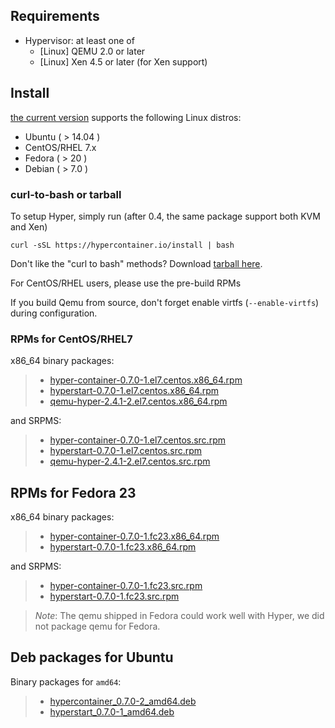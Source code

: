 ## Requirements

- Hypervisor: at least one of
  - [Linux] QEMU 2.0 or later
  - [Linux] Xen 4.5 or later (for Xen support)

## Install

[the current version](../../release_notes/latest.md) supports the following Linux distros:

- Ubuntu ( > 14.04 )
- CentOS/RHEL 7.x
- Fedora ( > 20 )
- Debian ( > 7.0 )

### curl-to-bash or tarball

To setup Hyper, simply run (after 0.4, the same package support both
  KVM and Xen)

    curl -sSL https://hypercontainer.io/install | bash

Don't like the "curl to bash" methods? Download [tarball here](http://hyper-install.s3.amazonaws.com/hyper-latest.tgz).

For CentOS/RHEL users, please use the pre-build RPMs

If you build Qemu from source, don't forget enable virtfs (`--enable-virtfs`) during configuration.

### RPMs for CentOS/RHEL7

x86_64 binary packages:

> - [hyper-container-0.7.0-1.el7.centos.x86_64.rpm](https://hypercontainer-install.s3.amazonaws.com/hyper-container-0.7.0-1.el7.centos.x86_64.rpm)
> -  [hyperstart-0.7.0-1.el7.centos.x86_64.rpm](https://hypercontainer-install.s3.amazonaws.com/hyperstart-0.7.0-1.el7.centos.x86_64.rpm)
> - [qemu-hyper-2.4.1-2.el7.centos.x86_64.rpm](https://hypercontainer-install.s3.amazonaws.com/qemu-hyper-2.4.1-2.el7.centos.x86_64.rpm)

and SRPMS:

> - [hyper-container-0.7.0-1.el7.centos.src.rpm](https://hypercontainer-install.s3.amazonaws.com/hyper-container-0.7.0-1.el7.centos.src.rpm)
> - [hyperstart-0.7.0-1.el7.centos.src.rpm](https://hypercontainer-install.s3.amazonaws.com/hyperstart-0.7.0-1.el7.centos.src.rpm)
> - [qemu-hyper-2.4.1-2.el7.centos.src.rpm](https://hypercontainer-install.s3.amazonaws.com/qemu-hyper-2.4.1-2.el7.centos.src.rpm)

## RPMs for Fedora 23

x86_64 binary packages:

> - [hyper-container-0.7.0-1.fc23.x86_64.rpm](https://hypercontainer-install.s3.amazonaws.com/hyper-container-0.7.0-1.fc23.x86_64.rpm)
> - [hyperstart-0.7.0-1.fc23.x86_64.rpm](https://hypercontainer-install.s3.amazonaws.com/hyperstart-0.7.0-1.fc23.x86_64.rpm)

and SRPMS:

> - [hyper-container-0.7.0-1.fc23.src.rpm](https://hypercontainer-install.s3.amazonaws.com/hyper-container-0.7.0-1.fc23.src.rpm)
> - [hyperstart-0.7.0-1.fc23.src.rpm](https://hypercontainer-install.s3.amazonaws.com/hyperstart-0.7.0-1.fc23.src.rpm)

> *Note*: The qemu shipped in Fedora could work well with Hyper, we did not package qemu for Fedora.

## Deb packages for Ubuntu

Binary packages for `amd64`:

> - [hypercontainer_0.7.0-2_amd64.deb](https://s3-us-west-1.amazonaws.com/hypercontainer-install/hypercontainer_0.7.0-2_amd64.deb)
> - [hyperstart_0.7.0-1_amd64.deb](https://s3-us-west-1.amazonaws.com/hypercontainer-install/hyperstart_0.7.0-1_amd64.deb)
